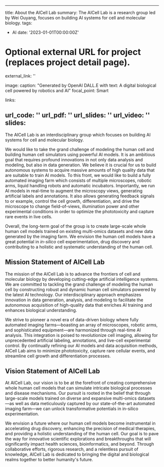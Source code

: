 
---
title: About the AICell Lab
summary: The AICell Lab is a research group led by Wei Ouyang, focuses on building AI systems for cell and molecular biology.
tags:
  - AI
date: '2023-01-01T00:00:00Z'

# Optional external URL for project (replaces project detail page).
external_link: ''

image:
  caption: "Generated by OpenAI DALL.E with text: A digital biological cell powered by robotics and AI"
  focal_point: Smart

links:

url_code: ''
url_pdf: ''
url_slides: ''
url_video: ''
slides: 
---

The AICell Lab is an interdisciplinary group which focuses on building AI systems for cell and molecular biology.

We would like to take the grand challenge of modeling the human cell and building human cell simulators using powerful AI models. It is an ambitious goal that requires profound innovations in not only data analysis and modeling, but also in data generation. We believe it is crucial for us to build autonomous systems to acquire massive amounts of high quality data that are suitable to train AI models. To this front, we would like to build a fully automated imaging farm which consists of multiple microscopes, robotic arms, liquid handling robots and automatic incubators. Importantly, we run AI models in real-time to augment the microscopy views, generating artificial labels and annotations. It also allows generating feedback signals to or example, control the cell growth, differentiation, and drive the microscope to change field-of-views, illumination power and other experimental conditions in order to optimize the phototoxicity and capture rare events in live cells.

Overall, the long-term goal of the group is to create large-scale whole human cell models trained on existing multi-omics datasets and new data generated by the imaging farm. We envision the human cell models have a great potential in *in-silico* cell experimentation, drug discovery and contributing to a holistic and systematic understanding of the human cell.


## Mission Statement of AICell Lab

The mission of the AICell Lab is to advance the frontiers of cell and molecular biology by developing cutting-edge artificial intelligence systems. We are committed to tackling the grand challenge of modeling the human cell by constructing robust and dynamic human cell simulators powered by the latest AI technology. Our interdisciplinary approach emphasizes innovation in data generation, analysis, and modeling to facilitate the autonomous acquisition of high-quality data that enriches AI training and enhances biological understanding.

We strive to pioneer a novel era of data-driven biology where fully automated imaging farms—boasting an array of microscopes, robotic arms, and sophisticated equipment—are harmonized through real-time AI analysis. This integration is poised to revolutionize cell imaging, allowing for unprecedented artificial labeling, annotations, and live-cell experimental control. By continually refining our AI models and data acquisition methods, AICell Lab aims to minimize phototoxicity, capture rare cellular events, and streamline cell growth and differentiation processes.

## Vision Statement of AICell Lab

At AICell Lab, our vision is to be at the forefront of creating comprehensive whole human cell models that can simulate intricate biological processes and disease mechanisms. Our pursuit is rooted in the belief that through large-scale models trained on diverse and expansive multi-omics datasets—as well as data meticulously captured by our state-of-the-art automated imaging farm—we can unlock transformative potentials in in-silico experimentation.

We envision a future where our human cell models become instrumental in accelerating drug discovery, enhancing the precision of medical therapies, and providing a holistic understanding of the human cell. Our goal is to pave the way for innovative scientific explorations and breakthroughs that will significantly impact health sciences, bioinformatics, and beyond. Through collaborative efforts, rigorous research, and a relentless pursuit of knowledge, AICell Lab is dedicated to bringing the digital and biological realms together to better humanity's future.

